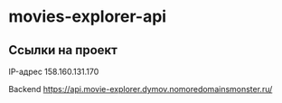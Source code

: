 # movies-explorer-api

## Ссылки на проект

IP-адрес 158.160.131.170

Backend https://api.movie-explorer.dymov.nomoredomainsmonster.ru/

